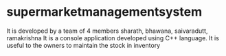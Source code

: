 # supermarketmanagementsystem
It is developed by a team of 4 members sharath, bhawana, saivaradutt, ramakrishna
It is a console application developed using C++ language.
It is useful to the owners to maintain the stock in inventory
